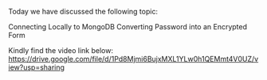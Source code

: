 Today we have discussed the following topic:

Connecting Locally to MongoDB
Converting Password into an Encrypted Form

Kindly find the video link below:
https://drive.google.com/file/d/1Pd8Mjmi6BujxMXL1YLw0h1QEMmt4V0UZ/view?usp=sharing
